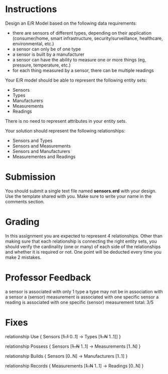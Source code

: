 # Instructions

Design an E/R Model based on the following data requirements: 

* there are sensors of different types, depending on their application (consumer/home, smart infrastructure, security/surveillance, healthcare, environmental, etc.)
* a sensor can only be of one type
* a sensor is built by a manufacturer 
* a sensor can have the ability to measure one or more things (eg, pressure, temperature, etc.)
* for each thing measured by a sensor, there can be multiple readings

Your E/R model should be able to represent the following entity sets: 

* Sensors
* Types
* Manufacturers
* Measurements
* Readings

There is no need to represent attributes in your entity sets. 

Your solution should represent the following relationships: 

* Sensors and Types
* Sensors and Measurements
* Sensors and Manufacturers
* Measurementes and Readings

# Submission

You should submit a single text file named **sensors.erd** with your design. Use the template shared with you. Make sure to write your name in the comments section. 

# Grading

In this assignment you are expected to represent 4 relationships. Other than making sure that each relationship is connecting the right entity sets, you should verify the cardinality (one or many) of each side of the relationships and whether it is required or not. One point will be deducted every time you make 2 mistakes. 

# Professor Feedback 
a sensor is associated with only 1 type
a type may not be in association with a sensor
a (sensor) measurement is associated with one specific sensor
a reading is associated with one specific (sensor) measurement
total: 3/5

# Fixes
relationship Use {
    Sensors [~~1..1~~ 0..1] -> Types [~~1..N~~ 1..1]] 
}

relationship Possess {
    Sensors [~~1..N~~ 1..1] -> Measurements [1..N]
}

relationship Builds {
    Sensors [0..N] -> Manufacturers [1..1]
}

relationship Records {
    Measurements [~~1..N~~ 1..1] -> Readings [0..N]
}

